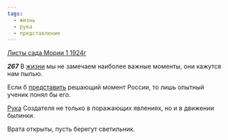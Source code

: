 ```yaml
---
tags:
  - жизнь
  - рука
  - представление
---
```


[Листы сада Мории 1 1924г](https://127.0.0.1:4002/agni/1924)

___267___
В [жизни](../../../tags/#жизнь) мы не замечаем наиболее важные моменты, они кажутся нам пылью.   

Если б [представить](../../../tags/#представление) решающий момент России, то лишь опытный ученик понял бы его.   

[Рука](../../../tags/#рука) Создателя не только в поражающих явлениях, но и в движении былинки.   

Врата открыты, пусть берегут светильник.   

